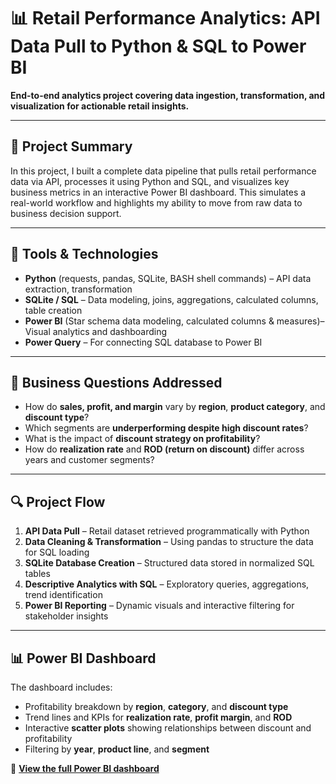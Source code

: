 # 📊 Retail Performance Analytics: API Data Pull to Python & SQL to Power BI

**End-to-end analytics project covering data ingestion, transformation, and visualization for actionable retail insights.**

---

## 🚀 Project Summary

In this project, I built a complete data pipeline that pulls retail performance data via API, processes it using Python and SQL, and visualizes key business metrics in an interactive Power BI dashboard. This simulates a real-world workflow and highlights my ability to move from raw data to business decision support.

---

## 🧰 Tools & Technologies

- **Python** (requests, pandas, SQLite, BASH shell commands) – API data extraction, transformation
- **SQLite / SQL** – Data modeling, joins, aggregations, calculated columns, table creation
- **Power BI** (Star schema data modeling, calculated columns & measures)– Visual analytics and dashboarding
- **Power Query** – For connecting SQL database to Power BI

---

## 📌 Business Questions Addressed

- How do **sales, profit, and margin** vary by **region**, **product category**, and **discount type**?
- Which segments are **underperforming despite high discount rates**?
- What is the impact of **discount strategy on profitability**?
- How do **realization rate** and **ROD (return on discount)** differ across years and customer segments?

---

## 🔍 Project Flow

1. **API Data Pull** – Retail dataset retrieved programmatically with Python
2. **Data Cleaning & Transformation** – Using pandas to structure the data for SQL loading
3. **SQLite Database Creation** – Structured data stored in normalized SQL tables
4. **Descriptive Analytics with SQL** – Exploratory queries, aggregations, trend identification
5. **Power BI Reporting** – Dynamic visuals and interactive filtering for stakeholder insights

---

## 📊 Power BI Dashboard

The dashboard includes:

- Profitability breakdown by **region**, **category**, and **discount type**
- Trend lines and KPIs for **realization rate**, **profit margin**, and **ROD**
- Interactive **scatter plots** showing relationships between discount and profitability
- Filtering by **year**, **product line**, and **segment**

📎 **[View the full Power BI dashboard]()**
